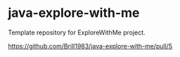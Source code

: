 # java-explore-with-me
Template repository for ExploreWithMe project.

https://github.com/Brill1983/java-explore-with-me/pull/5
